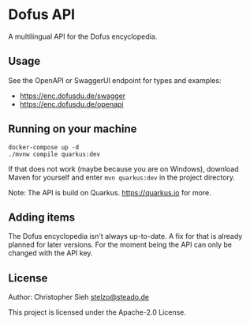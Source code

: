 # Dofus API

A multilingual API for the Dofus encyclopedia.

## Usage
See the OpenAPI or SwaggerUI endpoint for types and examples:
- https://enc.dofusdu.de/swagger
- https://enc.dofusdu.de/openapi

## Running on your machine
```shell script
docker-compose up -d
./mvnw compile quarkus:dev
```
If that does not work (maybe because you are on Windows), download Maven for yourself and enter `mvn quarkus:dev` in the
project directory.

Note: The API is build on Quarkus. https://quarkus.io for more.

## Adding items
The Dofus encyclopedia isn't always up-to-date. A fix for that is already planned for later versions.
For the moment being the API can only be changed with the API key.

## License
Author: Christopher Sieh <stelzo@steado.de>

This project is licensed under the Apache-2.0 License.